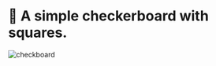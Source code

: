 # 🏁 A simple checkerboard with squares.
![checkboard](https://github.com/user-attachments/assets/0be0219d-11ca-4e62-b218-0cad9adb4695)

